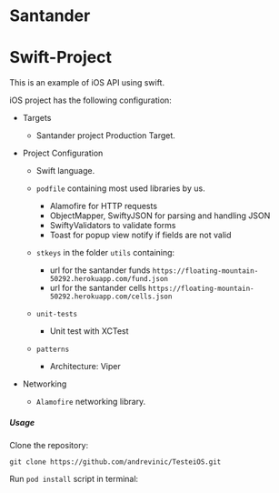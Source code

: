 # Santander

# Swift-Project

This is an example of iOS API using swift.

iOS project has the following configuration:

* Targets
  * Santander project Production Target.

* Project Configuration
  * Swift language.
 
  * `podfile` containing most used libraries by us.
    - Alamofire  for HTTP requests
    - ObjectMapper, SwiftyJSON for parsing and handling JSON
    - SwiftyValidators to validate forms
    - Toast for popup view notify if fields are not valid

  * `stkeys` in the folder `utils` containing:
    - url for the santander funds  `https://floating-mountain-50292.herokuapp.com/fund.json`
    - url for the santander cells  `https://floating-mountain-50292.herokuapp.com/cells.json`
  * `unit-tests`
    - Unit test with XCTest
  * `patterns`
    - Architecture: Viper

    
* Networking
  * `Alamofire` networking library.


##### Usage

Clone the repository:

```shell
git clone https://github.com/andrevinic/TesteiOS.git
```
Run `pod install` script in terminal:

